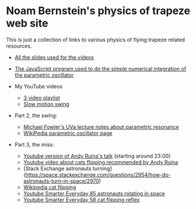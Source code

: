 # Noam Bernstein's physics of trapeze web site

This is just a collection of links to various physics of flying trapeze related resources.

* [All the slides used for the videos](https://docs.google.com/presentation/d/1KEH278X6BvDqRMOfGtX55nWrYM5J0BL70AeQ-xMwOb4/edit?usp=sharing)

* [The JavaScript program used to do the simple numerical integration of the parametric oscillator](trapeze_swing_minimal_model.html)

* My YouTube videos
  * [3 video playlist](https://www.youtube.com/playlist?list=PLblpKDDWqoKU1o5ulifhWIWNweV8pj_Jf)
  * [Slow motion swing](https://youtu.be/H5p5m1jFx2E)

* Part 2, the swing:
  * [Michael Fowler's UVa lecture notes about parametric resonance](http://galileoandeinstein.physics.virginia.edu/7010/CM_20_Parametric_Resonance.html)
  * [WikiPedia parametric oscillator page](https://en.wikipedia.org/wiki/Parametric_oscillator)

* Part 3, the miss:
  * [Youtube version of Andy Ruina's talk](https://www.youtube.com/watch?v=4JbVo4n1AU4&feature=youtu.be) (starting around 23:00)
  * [Youtube video about cats flipping recommended by Andy Ruina](https://www.youtube.com/watch?v=yGusK69XVlk)
  * [Stack Exchange astronauts turning] (https://space.stackexchange.com/questions/2954/how-do-astronauts-turn-in-space/2970)
  * [Wikipedia cat flipping](https://en.wikipedia.org/wiki/Cat_righting_reflex)
  * [Youtube Smarter Everyday 85 astronauts rotating in space](https://www.youtube.com/watch?v=VJcno_XL4RU)
  * [Youtube Smarter Everyday 58 cat flipping reflex](https://www.youtube.com/watch?v=RtWbpyjJqrU)



